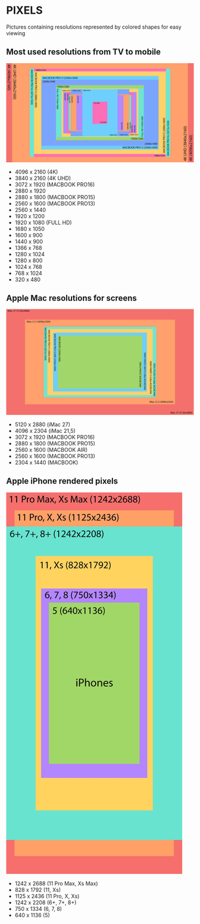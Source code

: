 # PIXELS

Pictures containing resolutions represented by colored shapes for easy viewing

## Most used resolutions from TV to mobile
![preview most used](/4K_to_lower_screens-low.jpg)

* 4096 x 2160 (4K) 
* 3840 x 2160 (4K UHD)
* 3072 x 1920 (MACBOOK PRO16)
* 2880 x 1920
* 2880 x 1800 (MACBOOK PRO15)
* 2560 x 1600 (MACBOOK PRO13)
* 2560 x 1440
* 1920 x 1200
* 1920 x 1080 (FULL HD)
* 1680 x 1050
* 1600 x 900
* 1440 x 900
* 1366 x 768
* 1280 x 1024
* 1280 x 800
* 1024 x 768
* 768 x 1024
* 320 x 480

## Apple Mac resolutions for screens
![preview_mac_resolutions](/MAC_screens-low.jpg)

* 5120 x 2880 (iMac 27)
* 4096 x 2304 (iMac 21,5)
* 3072 x 1920 (MACBOOK PRO16)
* 2880 x 1800 (MACBOOK PRO15)
* 2560 x 1600 (MACBOOK AIR)
* 2560 x 1600 (MACBOOK PRO13)
* 2304 x 1440 (MACBOOK)

## Apple iPhone rendered pixels
![preview_iphone_resolutions](/IPHONE_screens-low.jpg)

* 1242 x 2688 (11 Pro Max, Xs Max)
* 828 x 1792 (11, Xs)
* 1125 x 2436 (11 Pro, X, Xs)
* 1242 x 2208 (6+, 7+, 8+)
* 750 x 1334 (6, 7, 8)
* 640 x 1136 (5)
